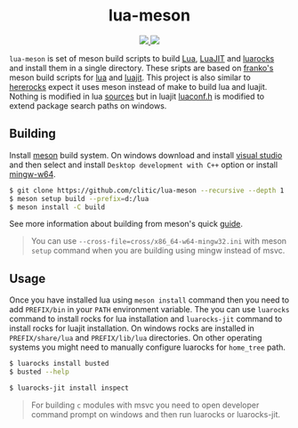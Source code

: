 <h1 align="center">lua-meson</h1>

<p align="center">
  <a href="https://github.com/clitic/lua-meson/blob/main/LICENSE">
    <img src="https://img.shields.io/github/license/clitic/lua-meson?style=flat-square">
  </a>
  <a href="https://github.com/clitic/lua-meson">
    <img src="https://img.shields.io/github/repo-size/clitic/lua-meson?logo=github&style=flat-square">
  </a>
</p>

`lua-meson` is set of meson build scripts to build [Lua](https://www.lua.org), [LuaJIT](https://luajit.org) and [luarocks](https://github.com/luarocks/luarocks) and install them in a single directory. These sripts are based on [franko's](https://github.com/franko) meson build scripts for [lua](https://github.com/franko/lua) and [luajit](https://github.com/franko/luajit). This project is also similar to [hererocks](https://github.com/mpeterv/hererocks) expect it uses meson instead of make to build lua and luajit. Nothing is modified in lua [sources](https://www.lua.org/download.html) but in luajit [luaconf.h](https://github.com/LuaJIT/LuaJIT/blob/v2.1/src/luaconf.h) is modified to extend package search paths on windows.

<!-- r/lua -->

## Building

Install [meson](https://mesonbuild.com/SimpleStart.html) build system. On windows download and install [visual studio](https://visualstudio.microsoft.com) and then select and install `Desktop development with C++` option or install [mingw-w64](https://www.mingw-w64.org/downloads).

```bash
$ git clone https://github.com/clitic/lua-meson --recursive --depth 1
$ meson setup build --prefix=d:/lua
$ meson install -C build
```

See more information about building from meson's quick [guide](https://mesonbuild.com/Quick-guide.html).

> You can use `--cross-file=cross/x86_64-w64-mingw32.ini` with meson `setup` command when you are building using mingw instead of msvc.

## Usage

Once you have installed lua using `meson install` command then you need to add `PREFIX/bin` in your `PATH` environment variable. The you can use `luarocks` command to install rocks for lua installation and `luarocks-jit` command to install rocks for luajit installation. On windows rocks are installed in `PREFIX/share/lua` and `PREFIX/lib/lua` directories. On other operating systems you might need to manually configure luarocks for `home_tree` path.

```bash
$ luarocks install busted
$ busted --help
```

```bash
$ luarocks-jit install inspect
```

> For building `c` modules with msvc you need to open developer command prompt on windows and then run luarocks or luarocks-jit.
